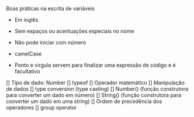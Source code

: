 Boas práticas na escrita de variáveis

- Em inglês
- Sem espaços ou acentuações especiais no nome
- Não pode iniciar com número
- camelCase

- Ponto e virgula servem para finalizar uma expressão de código e é facultativo

[] Tipo de dado: Number
[] typeof
[] Operador matemático
[] Manipulação de dados
    [] type conversion (type casting)
    [] Number() (função construtora para converter um dado em número)
    [] String() (função construtora para converter um dado em uma string)
[] Ordem de precedência dos operadores
    [] group operator